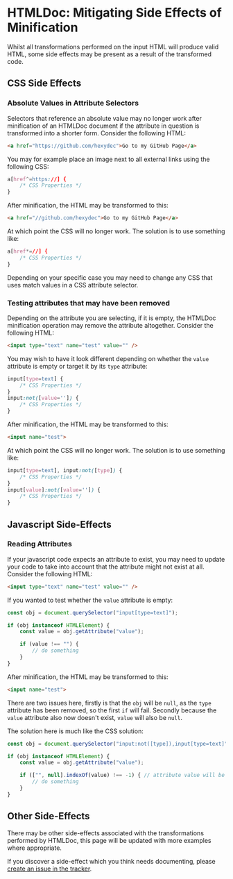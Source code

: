 # HTMLDoc: Mitigating Side Effects of Minification

Whilst all transformations performed on the input HTML will produce valid HTML, some side effects may be present as a result of the transformed code.

## CSS Side Effects

### Absolute Values in Attribute Selectors

Selectors that reference an absolute value may no longer work after minification of an HTMLDoc document if the attribute in question is transformed into a shorter form. Consider the following HTML:

```html
<a href="https://github.com/hexydec">Go to my GitHub Page</a>
```

You may for example place an image next to all external links using the following CSS:

```css
a[href^=https://] {
	/* CSS Properties */
}
```

After minification, the HTML may be transformed to this:

```html
<a href="//github.com/hexydec">Go to my GitHub Page</a>
```

At which point the CSS will no longer work. The solution is to use something like:

```css
a[href*=//] {
	/* CSS Properties */
}
```

Depending on your specific case you may need to change any CSS that uses match values in a CSS attribute selector.

### Testing attributes that may have been removed

Depending on the attribute you are selecting, if it is empty, the HTMLDoc minification operation may remove the attribute altogether. Consider the following HTML:

```html
<input type="text" name="test" value="" />
```

You may wish to have it look different depending on whether the `value` attribute is empty or target it by its `type` attribute:

```css
input[type=text] {
	/* CSS Properties */
}
input:not([value='']) {
	/* CSS Properties */
}
```

After minification, the HTML may be transformed to this:

```html
<input name="test">
```

At which point the CSS will no longer work. The solution is to use something like:

```css
input[type=text], input:not([type]) {
	/* CSS Properties */
}
input[value]:not([value='']) {
	/* CSS Properties */
}
```

## Javascript Side-Effects

### Reading Attributes

If your javascript code expects an attribute to exist, you may need to update your code to take into account that the attribute might not exist at all. Consider the following HTML:

```html
<input type="text" name="test" value="" />
```

If you wanted to test whether the `value` attribute is empty:

```javascript
const obj = document.querySelector("input[type=text]");

if (obj instanceof HTMLElement) {
	const value = obj.getAttribute("value");

	if (value !== "") {
		// do something
	}
}
```

After minification, the HTML may be transformed to this:

```html
<input name="test">
```

There are two issues here, firstly is that the `obj` will be `null`, as the `type` attribute has been removed, so the first `if` will fail. Secondly because the `value` attribute also now doesn't exist, `value` will also be `null`.

The solution here is much like the CSS solution:

```javascript
const obj = document.querySelector("input:not([type]),input[type=text]");

if (obj instanceof HTMLElement) {
	const value = obj.getAttribute("value");

	if (["", null].indexOf(value) !== -1) { // attribute value will be null if it doesn't exist
		// do something
	}
}
```

## Other Side-Effects

There may be other side-effects associated with the transformations performed by HTMLDoc, this page will be updated with more examples where appropriate.

If you discover a side-effect which you think needs documenting, please [create an issue in the tracker](https://github.com/hexydec/htmldoc/issues).
